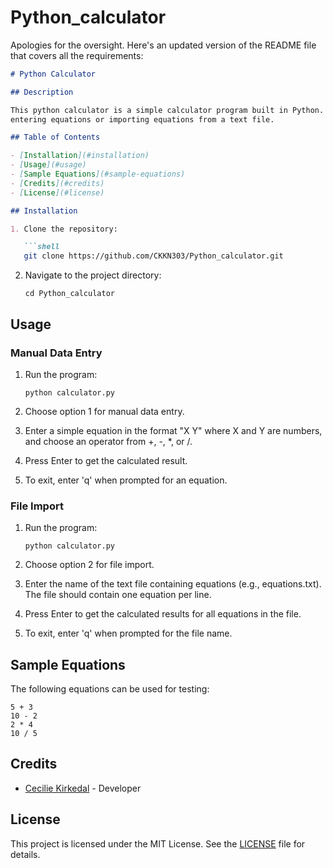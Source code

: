 # Python_calculator

Apologies for the oversight. Here's an updated version of the README file that covers all the requirements:

```markdown
# Python Calculator

## Description

This python calculator is a simple calculator program built in Python. It allows users to perform basic arithmetic calculations by manually
entering equations or importing equations from a text file.

## Table of Contents

- [Installation](#installation)
- [Usage](#usage)
- [Sample Equations](#sample-equations)
- [Credits](#credits)
- [License](#license)

## Installation

1. Clone the repository:

   ```shell
   git clone https://github.com/CKKN303/Python_calculator.git
   ```

2. Navigate to the project directory:

   ```shell
   cd Python_calculator
   ```

## Usage

### Manual Data Entry

1. Run the program:

   ```shell
   python calculator.py
   ```

2. Choose option 1 for manual data entry.
3. Enter a simple equation in the format "X Y" where X and Y are numbers, and choose an operator from +, -, *, or /.
4. Press Enter to get the calculated result.
5. To exit, enter 'q' when prompted for an equation.

### File Import

1. Run the program:

   ```shell
   python calculator.py
   ```

2. Choose option 2 for file import.
3. Enter the name of the text file containing equations (e.g., equations.txt). The file should contain one equation per line.
4. Press Enter to get the calculated results for all equations in the file.
5. To exit, enter 'q' when prompted for the file name.

## Sample Equations

The following equations can be used for testing:

```
5 + 3
10 - 2
2 * 4
10 / 5
```

## Credits

- [Cecilie Kirkedal](https://github.com/your-github-username) - Developer

## License

This project is licensed under the MIT License. See the [LICENSE](LICENSE) file for details.
```
